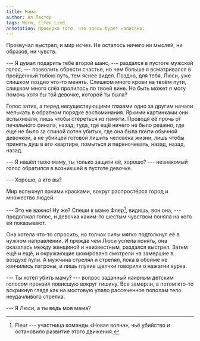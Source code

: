 ```yaml
---
title: Мама
author: Ал Ластор
tags: Worm, Elfen Lied
annotation: Проверка того, что здесь будет написано.
---
```


Прозвучал выстрел, и мир исчез. Не осталось ничего ни мыслей, ни образов, ни чувств.

--- Я думал подарить тебе второй шанс, --- раздался в пустоте мужской голос, --- позволить обрести счастье, но чем больше я всматривался в пройденный тобою путь, тем яснее видел. Поздно, для тебя, Люси, уже слишком поздно что-то менять. Слишком много крови на твоём пути, слишком много слёз пролилось по твоей вине. Но быть может я могу помочь хотя бы той девочке, которой ты была?

Голос затих, а перед несуществующими глазами одно за другим начали мелькать в обратном порядке воспоминания. Яркими картинками они вспыхивали, лишь чтобы стереться из памяти. Проводя её прочь от печального финала, назад, туда, где ещё ничего не было решено, где еще не было за спиной сотен убитых, где она была почти обычной девочкой, а не убийцей готовой лишить человека жизни, лишь чтобы принять душ в его квартире, помыться и переночевать, назад, назад, назад.

--- Я нашёл твою маму, ты только защити её, хорошо? --- незнакомый голос обратился в возникшей в пустоте девочке.

--- Хорошо, а кто вы?

Мир вспыхнул яркими красками, вокруг распростёрся город и множество людей.

--- Это не важно! Ну же? Спеши к маме Флер[^1], видишь, вон она, --- продолжал голос, и девочка каким-то шестым чувством поняла на кого ей показывают.

[^1]: Fleur --- участница команды «Новая волна», чьё убийство и остановило развитие этого движения.

Она хотела что-то спросить, но толчок силы мягко подтолкнул её в нужном направлении. И прежде чем Люси успела понять, она оказалась между женщиной и неизвестным, раздался выстрел. Затем ещё и ещё, и окружающие шокировано смотрели на замершие в воздухе пули. А мужчина стрелял и стрелял, пока в обойме не кончились патроны, и лишь глухие щелчки говорили о нажатии курка.

--- Ты хотел убить маму? --- вопрос заданный наивным детским голосом пронзил повисшую вокруг тишину. Все замерли, а потом кто-то вскрикнул глядя как на мостовую упало рассеченное пополам тело неудачливого стрелка.

--- Я Люси, а ты ведь моя мама?
